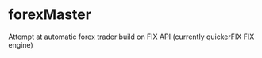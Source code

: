 # forexMaster
Attempt at automatic forex trader build on FIX API (currently quickerFIX FIX engine)

